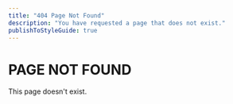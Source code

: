 ```yaml
---
title: "404 Page Not Found"
description: "You have requested a page that does not exist."
publishToStyleGuide: true
---
```


# PAGE NOT FOUND

This page doesn't exist.
